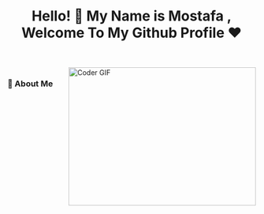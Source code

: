 <h1 align="center">Hello! 👋  My Name is Mostafa , Welcome To My Github Profile ♥</h1>

<br/>
<br/>


<img align="right" src="https://giphy.com/gifs/code-coding-seamless-xT9IgzoKnwFNmISR8I" alt="Coder GIF" width="380" height="280">

<h3>🚀 About Me</h3> 
<!--
Here are some ideas to get you started:

- 🔭 I’m currently working on ...
- 🌱 I’m currently learning ...
- 👯 I’m looking to collaborate on ...
- 🤔 I’m looking for help with ...
- 💬 Ask me about ...
- 📫 How to reach me: ...
- 😄 Pronouns: ...
- ⚡ Fun fact: ...
-->
